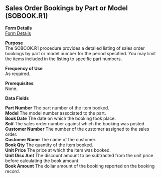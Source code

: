##  Sales Order Bookings by Part or Model (SOBOOK.R1)

<PageHeader />

**Form Details**  
[ Form Details ](SOBOOK-R1-1/README.md)   

**Purpose**  
The SOBOOK.R1 procedure provides a detailed listing of sales order bookings by
part or model number for the period specified. You may limit the items
included in the listing to specific part numbers.

**Frequency of Use**  
As required.

**Prerequisites**  
None.

**Data Fields**

**Part Number** The part number of the item booked.  
**Model** The model number associated to the part.  
**Book Date** The date on which the booking took place.  
**So#** The sales order number against which the booking was posted.  
**Customer Number** The number of the customer assigned to the sales order.  
**Customer Name** The name of the customer.  
**Book Qty** The quantity of the item booked.  
**Unit Price** The price at which the item was booked.  
**Unit Disc Amt** The discount amount to be subtracted from the unit price
before calculating the book amount.  
**Book Amount** The dollar amount of the booking reported on the booking
record.  
  
<badge text= "Version 8.10.57" vertical="middle" />

<PageFooter />